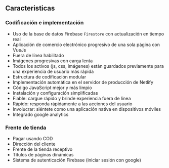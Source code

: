 ## Caracteristicas

### Codificación e implementación

- Uso de la base de datos Firebase `Firestore` con actualización en tiempo real
- Aplicación de comercio electrónico progresivo de una sola página con VueJs
- Fuera de línea habilitado
- Imágenes progresivas con carga lenta
- Todos los activos (js, css, imágenes) están guardados previamente para una experiencia de usuario más rápida
- Estructura de codificación modular
- Implementación automática en el servidor de producción de Netlify
- Código JavaScript mejor y más limpio
- Instalación y configuración simplificadas
- Fiable: cargue rápido y brinde experiencia fuera de línea
- Rápido: responda rápidamente a las acciones del usuario
- Involucrar: siéntete como una aplicación nativa en dispositivos móviles
- Integrado google analytics

### Frente de tienda

- Pagar usando COD
- Dirección del cliente
- Frente de la tienda receptivo
- Títulos de páginas dinámicas
- Sistema de autenticación Firebase (iniciar sesión con google)
